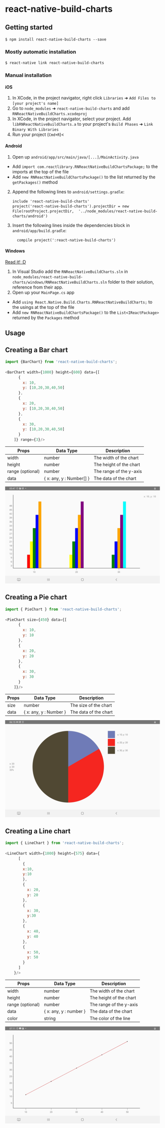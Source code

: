 
# react-native-build-charts

## Getting started

`$ npm install react-native-build-charts --save`

### Mostly automatic installation

`$ react-native link react-native-build-charts`

### Manual installation


#### iOS

1. In XCode, in the project navigator, right click `Libraries` ➜ `Add Files to [your project's name]`
2. Go to `node_modules` ➜ `react-native-build-charts` and add `RNReactNativeBuildCharts.xcodeproj`
3. In XCode, in the project navigator, select your project. Add `libRNReactNativeBuildCharts.a` to your project's `Build Phases` ➜ `Link Binary With Libraries`
4. Run your project (`Cmd+R`)<

#### Android

1. Open up `android/app/src/main/java/[...]/MainActivity.java`
  - Add `import com.reactlibrary.RNReactNativeBuildChartsPackage;` to the imports at the top of the file
  - Add `new RNReactNativeBuildChartsPackage()` to the list returned by the `getPackages()` method
2. Append the following lines to `android/settings.gradle`:
  	```
  	include 'react-native-build-charts'
  	project('react-native-build-charts').projectDir = new File(rootProject.projectDir, 	'../node_modules/react-native-build-charts/android')
  	```
3. Insert the following lines inside the dependencies block in `android/app/build.gradle`:
  	```
      compile project(':react-native-build-charts')
  	```

#### Windows
[Read it! :D](https://github.com/ReactWindows/react-native)

1. In Visual Studio add the `RNReactNativeBuildCharts.sln` in `node_modules/react-native-build-charts/windows/RNReactNativeBuildCharts.sln` folder to their solution, reference from their app.
2. Open up your `MainPage.cs` app
  - Add `using React.Native.Build.Charts.RNReactNativeBuildCharts;` to the usings at the top of the file
  - Add `new RNReactNativeBuildChartsPackage()` to the `List<IReactPackage>` returned by the `Packages` method


## Usage

## Creating a Bar chart
```javascript
import {BarChart} from 'react-native-build-charts';

<BarChart width={1000} height={600} data={[
      {
        x: 10,
        y: [10,20,30,40,50]
      },
      {
        x: 20,
        y: [10,20,30,40,50]
      },
      {
        x: 30,
        y: [10,20,30,40,50]
      }
    ]} range={3}/>
```

| Props | Data Type | Description |
| ------ | -----    |  - |
|   width     | number      |  The width of the chart             |
|   height     | number       | The height of the chart           |
|    range (optional)    | number   | The range of the y-axis |
| data | { x: any, y : Number[] }   | The data of the chart |


![Alt Text](https://raw.githubusercontent.com/KshitizSareen/react-native-build-charts/main/BarChart.png)


## Creating a Pie chart

```javascript
import { PieChart } from 'react-native-build-charts';

<PieChart size={450} data={[
      {
        x: 10,
        y: 10
      },
      {
        x: 20, 
        y: 20
      },
      {
        x: 30,
        y: 30
      }
    ]}/>
```

| Props | Data Type | Description |
| ------ | -----    |  - |
|   size     | number      |  The size of the chart             |
| data | { x: any, y : Number }   | The data of the chart |

![Alt Text](https://raw.githubusercontent.com/KshitizSareen/react-native-build-charts/main/PieChart.png)

## Creating a Line chart

```javascript
import { LineChart } from 'react-native-build-charts';

<LineChart width={1000} height={575} data={
      [
        {
        x:10,
        y:10
        },
        {
          x: 20,
          y: 20
        },
        {
          x: 30,
          y:30
        },
        {
          x: 40,
          y: 40
        },
        {
          x: 50,
          y: 50
        }
      ]
    }/>
```

| Props | Data Type | Description |
| ------ | -----    |  - |
|   width     | number      |  The width of the chart             |
|   height     | number       | The height of the chart           |
|    range (optional)    | number   | The range of the y-axis |
| data | { x: any, y : number }   | The data of the chart |
| color | string| The color of the line |

![Alt Text](https://raw.githubusercontent.com/KshitizSareen/react-native-build-charts/main/LineChart.png)
